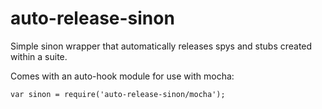 # auto-release-sinon

Simple sinon wrapper that automatically releases spys and stubs created within a suite.

Comes with an auto-hook module for use with mocha:
```
var sinon = require('auto-release-sinon/mocha');
```
